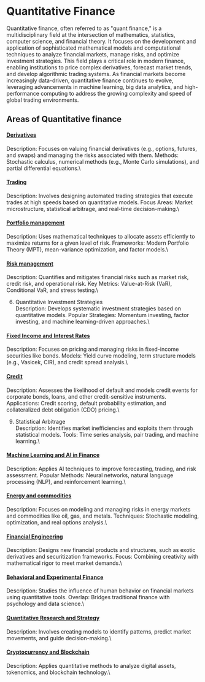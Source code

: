 # Quantitative Finance

Quantitative finance, often referred to as "quant finance," is a multidisciplinary field at the intersection of mathematics, statistics, computer science, and financial theory. It focuses on the development and application of sophisticated mathematical models and computational techniques to analyze financial markets, manage risks, and optimize investment strategies. This field plays a critical role in modern finance, enabling institutions to price complex derivatives, forecast market trends, and develop algorithmic trading systems. As financial markets become increasingly data-driven, quantitative finance continues to evolve, leveraging advancements in machine learning, big data analytics, and high-performance computing to address the growing complexity and speed of global trading environments.

## Areas of Quantitative finance

#### [Derivatives]()
Description: Focuses on valuing financial derivatives (e.g., options, futures, and swaps) and managing the risks associated with them.
Methods: Stochastic calculus, numerical methods (e.g., Monte Carlo simulations), and partial differential equations.\

#### [Trading]()
Description: Involves designing automated trading strategies that execute trades at high speeds based on quantitative models.
Focus Areas: Market microstructure, statistical arbitrage, and real-time decision-making.\

#### [Portfolio management]()
Description: Uses mathematical techniques to allocate assets efficiently to maximize returns for a given level of risk.
Frameworks: Modern Portfolio Theory (MPT), mean-variance optimization, and factor models.\

#### [Risk management]()
Description: Quantifies and mitigates financial risks such as market risk, credit risk, and operational risk.
Key Metrics: Value-at-Risk (VaR), Conditional VaR, and stress testing.\

6. Quantitative Investment Strategies\
Description: Develops systematic investment strategies based on quantitative models.
Popular Strategies: Momentum investing, factor investing, and machine learning-driven approaches.\

#### [Fixed Income and Interest Rates]()
Description: Focuses on pricing and managing risks in fixed-income securities like bonds.
Models: Yield curve modeling, term structure models (e.g., Vasicek, CIR), and credit spread analysis.\

#### [Credit]()
Description: Assesses the likelihood of default and models credit events for corporate bonds, loans, and other credit-sensitive instruments.
Applications: Credit scoring, default probability estimation, and collateralized debt obligation (CDO) pricing.\

9. Statistical Arbitrage\
Description: Identifies market inefficiencies and exploits them through statistical models.
Tools: Time series analysis, pair trading, and machine learning.\

#### [Machine Learning and AI in Finance]()
Description: Applies AI techniques to improve forecasting, trading, and risk assessment.
Popular Methods: Neural networks, natural language processing (NLP), and reinforcement learning.\

#### [Energy and commodities]()
Description: Focuses on modeling and managing risks in energy markets and commodities like oil, gas, and metals.
Techniques: Stochastic modeling, optimization, and real options analysis.\

#### [Financial Engineering]()
Description: Designs new financial products and structures, such as exotic derivatives and securitization frameworks.
Focus: Combining creativity with mathematical rigor to meet market demands.\

#### [Behavioral and Experimental Finance]()
Description: Studies the influence of human behavior on financial markets using quantitative tools.
Overlap: Bridges traditional finance with psychology and data science.\

#### [Quantitative Research and Strategy]()
Description: Involves creating models to identify patterns, predict market movements, and guide decision-making.\

#### [Cryptocurrency and Blockchain]()
Description: Applies quantitative methods to analyze digital assets, tokenomics, and blockchain technology.\
